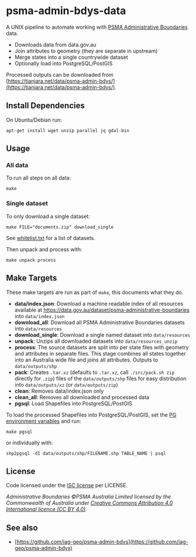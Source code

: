 # psma-admin-bdys-data

A UNIX pipeline to automate working with [PSMA Administrative Boundaries](https://data.gov.au/dataset/psma-administrative-boundaries) data.

- Downloads data from data.gov.au
- Join attributes to geometry (they are separate in upstream)
- Merge states into a single countrywide dataset
- Optionally load into PostgreSQL/PostGIS

Processed outputs can be downloaded from [https://tianjara.net/data/psma-admin-bdys/](https://tianjara.net/data/psma-admin-bdys/).

## Install Dependencies

On Ubuntu/Debian run:

    apt-get install wget unzip parallel jq gdal-bin

## Usage
### All data
To run all steps on all data:

    make

### Single dataset
To only download a single dataset:

    make FILE="documents.zip" download_single

See [whitelist.txt](https://github.com/andrewharvey/psma-admin-bdys-data/blob/master/whitelist.txt) for a list of datasets.

Then unpack and process with:

    make unpack process

## Make Targets

These make targets are run as part of `make`, this documents what they do.

- **data/index.json**: Download a machine readable index of all resources available at https://data.gov.au/dataset/psma-administrative-boundaries into `data/index.json`
- **download_all**: Download all PSMA Administrative Boundaries datasets into `data/resources`
- **download_single**: Download a single named dataset into `data/resources`
- **unpack**: Unzips all downloaded datasets into `data/resources_unzip`
- **process**: The source datasets are split into per state files with geometry and attributes in separate files. This stage combines all states together into an Australia wide file and joins all attributes. Outputs to `data/outputs/shp`
- **pack**: Creates `.tar.xz` (defaults to `.tar.xz`, call `./src/pack.sh zip` directly for `.zip`) files of the `data/outputs/shp` files for easy distribution into `data/outputs/xz` (or `data/outputs/zip`)
- **clean**: Removes data/index.json only
- **clean_all**: Removes all downloaded and processed data
- **pgsql**: Load Shapefiles into PostgreSQL/PostGIS

To load the processed Shapefiles into PostgreSQL/PostGIS, set the [PG environment variables](https://www.postgresql.org/docs/current/static/libpq-envars.html) and run:

    make pgsql

or individually with:

    shp2pgsql -dI data/outputs/shp/FILENAME.shp TABLE_NAME | psql

## License

Code licensed under the [ISC license](https://opensource.org/licenses/ISC) per LICENSE.

_Administrative Boundaries ©PSMA Australia Limited licensed by the Commonwealth of Australia under [Creative Commons Attribution 4.0 International licence (CC BY 4.0)](https://creativecommons.org/licenses/by/4.0/)._

## See also

- [https://github.com/iag-geo/psma-admin-bdys](https://github.com/iag-geo/psma-admin-bdys)
